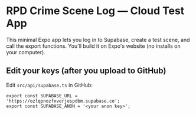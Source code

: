 # RPD Crime Scene Log — Cloud Test App
This minimal Expo app lets you log in to Supabase, create a test scene, and call the export functions.
You'll build it on Expo's website (no installs on your computer).

## Edit your keys (after you upload to GitHub)
Edit `src/api/supabase.ts` in GitHub:
```
export const SUPABASE_URL = 'https://ozlqpnozfxverjespdbm.supabase.co';
export const SUPABASE_ANON = '<your anon key>';
```
